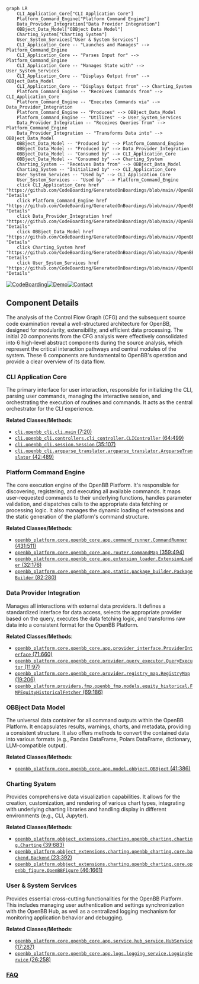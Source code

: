 ```mermaid
graph LR
    CLI_Application_Core["CLI Application Core"]
    Platform_Command_Engine["Platform Command Engine"]
    Data_Provider_Integration["Data Provider Integration"]
    OBBject_Data_Model["OBBject Data Model"]
    Charting_System["Charting System"]
    User_System_Services["User & System Services"]
    CLI_Application_Core -- "Launches and Manages" --> Platform_Command_Engine
    CLI_Application_Core -- "Parses Input for" --> Platform_Command_Engine
    CLI_Application_Core -- "Manages State with" --> User_System_Services
    CLI_Application_Core -- "Displays Output from" --> OBBject_Data_Model
    CLI_Application_Core -- "Displays Output from" --> Charting_System
    Platform_Command_Engine -- "Receives Commands from" --> CLI_Application_Core
    Platform_Command_Engine -- "Executes Commands via" --> Data_Provider_Integration
    Platform_Command_Engine -- "Produces" --> OBBject_Data_Model
    Platform_Command_Engine -- "Utilizes" --> User_System_Services
    Data_Provider_Integration -- "Receives Queries from" --> Platform_Command_Engine
    Data_Provider_Integration -- "Transforms Data into" --> OBBject_Data_Model
    OBBject_Data_Model -- "Produced by" --> Platform_Command_Engine
    OBBject_Data_Model -- "Produced by" --> Data_Provider_Integration
    OBBject_Data_Model -- "Consumed by" --> CLI_Application_Core
    OBBject_Data_Model -- "Consumed by" --> Charting_System
    Charting_System -- "Receives Data from" --> OBBject_Data_Model
    Charting_System -- "Initialized by" --> CLI_Application_Core
    User_System_Services -- "Used by" --> CLI_Application_Core
    User_System_Services -- "Used by" --> Platform_Command_Engine
    click CLI_Application_Core href "https://github.com/CodeBoarding/GeneratedOnBoardings/blob/main//OpenBB/CLI_Application_Core.md" "Details"
    click Platform_Command_Engine href "https://github.com/CodeBoarding/GeneratedOnBoardings/blob/main//OpenBB/Platform_Command_Engine.md" "Details"
    click Data_Provider_Integration href "https://github.com/CodeBoarding/GeneratedOnBoardings/blob/main//OpenBB/Data_Provider_Integration.md" "Details"
    click OBBject_Data_Model href "https://github.com/CodeBoarding/GeneratedOnBoardings/blob/main//OpenBB/OBBject_Data_Model.md" "Details"
    click Charting_System href "https://github.com/CodeBoarding/GeneratedOnBoardings/blob/main//OpenBB/Charting_System.md" "Details"
    click User_System_Services href "https://github.com/CodeBoarding/GeneratedOnBoardings/blob/main//OpenBB/User_System_Services.md" "Details"
```
[![CodeBoarding](https://img.shields.io/badge/Generated%20by-CodeBoarding-9cf?style=flat-square)](https://github.com/CodeBoarding/GeneratedOnBoardings)[![Demo](https://img.shields.io/badge/Try%20our-Demo-blue?style=flat-square)](https://www.codeboarding.org/demo)[![Contact](https://img.shields.io/badge/Contact%20us%20-%20contact@codeboarding.org-lightgrey?style=flat-square)](mailto:contact@codeboarding.org)

## Component Details

The analysis of the Control Flow Graph (CFG) and the subsequent source code examination reveal a well-structured architecture for OpenBB, designed for modularity, extensibility, and efficient data processing. The initial 20 components from the CFG analysis were effectively consolidated into 6 high-level abstract components during the source analysis, which represent the critical interaction pathways and central modules of the system. These 6 components are fundamental to OpenBB's operation and provide a clear overview of its data flow.

### CLI Application Core
The primary interface for user interaction, responsible for initializing the CLI, parsing user commands, managing the interactive session, and orchestrating the execution of routines and commands. It acts as the central orchestrator for the CLI experience.


**Related Classes/Methods**:

- <a href="https://github.com/OpenBB-finance/OpenBB/blob/master/cli/openbb_cli/cli.py#L7-L20" target="_blank" rel="noopener noreferrer">`cli.openbb_cli.cli.main` (7:20)</a>
- <a href="https://github.com/OpenBB-finance/OpenBB/blob/master/cli/openbb_cli/controllers/cli_controller.py#L64-L499" target="_blank" rel="noopener noreferrer">`cli.openbb_cli.controllers.cli_controller.CLIController` (64:499)</a>
- <a href="https://github.com/OpenBB-finance/OpenBB/blob/master/cli/openbb_cli/session.py#L35-L107" target="_blank" rel="noopener noreferrer">`cli.openbb_cli.session.Session` (35:107)</a>
- <a href="https://github.com/OpenBB-finance/OpenBB/blob/master/cli/openbb_cli/argparse_translator/argparse_translator.py#L42-L489" target="_blank" rel="noopener noreferrer">`cli.openbb_cli.argparse_translator.argparse_translator.ArgparseTranslator` (42:489)</a>


### Platform Command Engine
The core execution engine of the OpenBB Platform. It's responsible for discovering, registering, and executing all available commands. It maps user-requested commands to their underlying functions, handles parameter validation, and dispatches calls to the appropriate data fetching or processing logic. It also manages the dynamic loading of extensions and the static generation of the platform's command structure.


**Related Classes/Methods**:

- <a href="https://github.com/OpenBB-finance/OpenBB/blob/master/openbb_platform/core/openbb_core/app/command_runner.py#L431-L511" target="_blank" rel="noopener noreferrer">`openbb_platform.core.openbb_core.app.command_runner.CommandRunner` (431:511)</a>
- <a href="https://github.com/OpenBB-finance/OpenBB/blob/master/openbb_platform/core/openbb_core/app/router.py#L359-L494" target="_blank" rel="noopener noreferrer">`openbb_platform.core.openbb_core.app.router.CommandMap` (359:494)</a>
- <a href="https://github.com/OpenBB-finance/OpenBB/blob/master/openbb_platform/core/openbb_core/app/extension_loader.py#L32-L176" target="_blank" rel="noopener noreferrer">`openbb_platform.core.openbb_core.app.extension_loader.ExtensionLoader` (32:176)</a>
- <a href="https://github.com/OpenBB-finance/OpenBB/blob/master/openbb_platform/core/openbb_core/app/static/package_builder.py#L82-L280" target="_blank" rel="noopener noreferrer">`openbb_platform.core.openbb_core.app.static.package_builder.PackageBuilder` (82:280)</a>


### Data Provider Integration
Manages all interactions with external data providers. It defines a standardized interface for data access, selects the appropriate provider based on the query, executes the data fetching logic, and transforms raw data into a consistent format for the OpenBB Platform.


**Related Classes/Methods**:

- <a href="https://github.com/OpenBB-finance/OpenBB/blob/master/openbb_platform/core/openbb_core/app/provider_interface.py#L71-L660" target="_blank" rel="noopener noreferrer">`openbb_platform.core.openbb_core.app.provider_interface.ProviderInterface` (71:660)</a>
- <a href="https://github.com/OpenBB-finance/OpenBB/blob/master/openbb_platform/core/openbb_core/provider/query_executor.py#L11-L97" target="_blank" rel="noopener noreferrer">`openbb_platform.core.openbb_core.provider.query_executor.QueryExecutor` (11:97)</a>
- <a href="https://github.com/OpenBB-finance/OpenBB/blob/master/openbb_platform/core/openbb_core/provider/registry_map.py#L19-L206" target="_blank" rel="noopener noreferrer">`openbb_platform.core.openbb_core.provider.registry_map.RegistryMap` (19:206)</a>
- <a href="https://github.com/OpenBB-finance/OpenBB/blob/master/openbb_platform/providers/fmp/openbb_fmp/models/equity_historical.py#L69-L186" target="_blank" rel="noopener noreferrer">`openbb_platform.providers.fmp.openbb_fmp.models.equity_historical.FMPEquityHistoricalFetcher` (69:186)</a>


### OBBject Data Model
The universal data container for all command outputs within the OpenBB Platform. It encapsulates results, warnings, charts, and metadata, providing a consistent structure. It also offers methods to convert the contained data into various formats (e.g., Pandas DataFrame, Polars DataFrame, dictionary, LLM-compatible output).


**Related Classes/Methods**:

- <a href="https://github.com/OpenBB-finance/OpenBB/blob/master/openbb_platform/core/openbb_core/app/model/obbject.py#L41-L386" target="_blank" rel="noopener noreferrer">`openbb_platform.core.openbb_core.app.model.obbject.OBBject` (41:386)</a>


### Charting System
Provides comprehensive data visualization capabilities. It allows for the creation, customization, and rendering of various chart types, integrating with underlying charting libraries and handling display in different environments (e.g., CLI, Jupyter).


**Related Classes/Methods**:

- <a href="https://github.com/OpenBB-finance/OpenBB/blob/master/openbb_platform/obbject_extensions/charting/openbb_charting/charting.py#L39-L683" target="_blank" rel="noopener noreferrer">`openbb_platform.obbject_extensions.charting.openbb_charting.charting.Charting` (39:683)</a>
- <a href="https://github.com/OpenBB-finance/OpenBB/blob/master/openbb_platform/obbject_extensions/charting/openbb_charting/core/backend.py#L23-L392" target="_blank" rel="noopener noreferrer">`openbb_platform.obbject_extensions.charting.openbb_charting.core.backend.Backend` (23:392)</a>
- <a href="https://github.com/OpenBB-finance/OpenBB/blob/master/openbb_platform/obbject_extensions/charting/openbb_charting/core/openbb_figure.py#L46-L1661" target="_blank" rel="noopener noreferrer">`openbb_platform.obbject_extensions.charting.openbb_charting.core.openbb_figure.OpenBBFigure` (46:1661)</a>


### User & System Services
Provides essential cross-cutting functionalities for the OpenBB Platform. This includes managing user authentication and settings synchronization with the OpenBB Hub, as well as a centralized logging mechanism for monitoring application behavior and debugging.


**Related Classes/Methods**:

- <a href="https://github.com/OpenBB-finance/OpenBB/blob/master/openbb_platform/core/openbb_core/app/service/hub_service.py#L17-L287" target="_blank" rel="noopener noreferrer">`openbb_platform.core.openbb_core.app.service.hub_service.HubService` (17:287)</a>
- <a href="https://github.com/OpenBB-finance/OpenBB/blob/master/openbb_platform/core/openbb_core/app/logs/logging_service.py#L26-L258" target="_blank" rel="noopener noreferrer">`openbb_platform.core.openbb_core.app.logs.logging_service.LoggingService` (26:258)</a>




### [FAQ](https://github.com/CodeBoarding/GeneratedOnBoardings/tree/main?tab=readme-ov-file#faq)